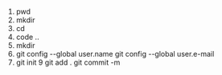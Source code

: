 1. pwd
2. mkdir
3. cd
4. code ..
5. mkdir
7. git config --global user.name
    git config --global user.e-mail
8. git init
9 git add .
    git commit -m
